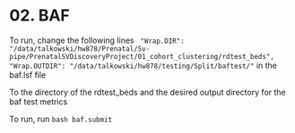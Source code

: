 # 02. BAF

To run, change the following lines
` "Wrap.DIR": "/data/talkowski/hw878/Prenatal/Sv-pipe/PrenatalSVDiscoveryProject/01_cohort_clustering/rdtest_beds",
 "Wrap.OUTDIR": "/data/talkowski/hw878/testing/Split/baftest/"` in the baf.lsf file
 
To the directory of the rdtest_beds and the desired output directory for the baf test metrics

To run, run `bash baf.submit`